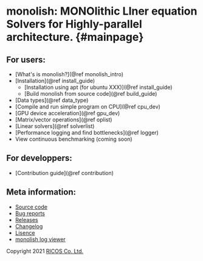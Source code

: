 # monolish: MONOlithic LIner equation Solvers for Highly-parallel architecture. {#mainpage}

## For users:
- [What's is monolish?](@ref monolish_intro)
- [Installation](@ref install_guide)
  - [Installation using apt (for ubuntu XXX)](@ref install_guide)
  - [Build monolish from source code](@ref build_guide)
- [Data types](@ref data_type)
- [Compile and run simple program on CPU](@ref cpu_dev)
- [GPU device acceleration](@ref gpu_dev)
- [Matrix/vector operations](@ref oplist)
- [Linear solvers](@ref solverlist)
- [Performance logging and find bottlenecks](@ref logger)
- View continuous benchmarking (coming soon)

## For developpers:
- [Contribution guide](@ref contribution) 

## Meta information:
- [Source code](https://github.com/ricosjp/monolish/)
- [Bug reports](https://github.com/ricosjp/monolish/issues)
- [Releases](https://github.com/ricosjp/monolish/releases)
- [Changelog](https://github.com/ricosjp/monolish/blob/master/CHANGELOG.md)
- [Lisence](https://github.com/ricosjp/monolish/blob/master/LICENSE)
- [monolish log viewer](https://pypi.org/project/monolish-log-viewer/)

Copyright 2021 [RICOS Co. Ltd.](https://www.ricos.co.jp/)
